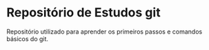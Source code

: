 # Repositório de Estudos git

Repositório utilizado para aprender os primeiros passos e comandos básicos do git.